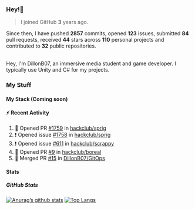 ### Hey!👋
<!-- [![Banner](banner.png)](https://dillonb07.is-a.dev) -->


> I joined GitHub **3** years ago.

Since then, I have pushed **2857** commits, opened **123** issues, submitted **84** pull requests, received **44** stars across **110** personal projects and contributed to **32** public repositories.

<br>
Hey, I'm DillonB07, an immersive media student and game developer. I typically use Unity and C# for my projects.

<br>

### My Stuff

#### My Stack (Coming soon)

#### :zap: Recent Activity

<!--START_SECTION:activity-->
1. 💪 Opened PR [#1759](https://github.com/hackclub/sprig/pull/1759) in [hackclub/sprig](https://github.com/hackclub/sprig)
2. ❗ Opened issue [#1758](https://github.com/hackclub/sprig/issues/1758) in [hackclub/sprig](https://github.com/hackclub/sprig)
3. ❗ Opened issue [#611](https://github.com/hackclub/scrappy/issues/611) in [hackclub/scrappy](https://github.com/hackclub/scrappy)
4. 💪 Opened PR [#9](https://github.com/hackclub/boreal/pull/9) in [hackclub/boreal](https://github.com/hackclub/boreal)
5. 🎉 Merged PR [#15](https://github.com/DillonB07/GitOps/pull/15) in [DillonB07/GitOps](https://github.com/DillonB07/GitOps)
<!--END_SECTION:activity-->

#### Stats

##### GitHub Stats
[![Anurag’s github stats](https://github-readme-stats.vercel.app/api?username=dillonb07&show_icons=true&theme=radical)](https://github.com/dillonb07)
[![Top Langs](https://github-readme-stats.vercel.app/api/top-langs/?username=dillonb07&layout=compact&theme=radical)](https://github.com/dillonb07)
